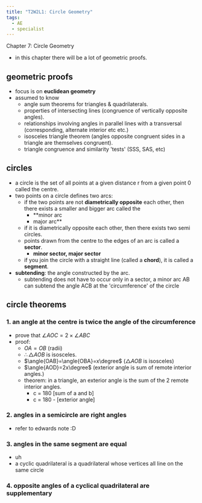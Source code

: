 ```yaml
---
title: "T2W2L1: Circle Geometry"
tags:
  - AE
  - specialist
---
```


Chapter 7: Circle Geometry

- in this chapter there will be a lot of geometric proofs.

## geometric proofs

- focus is on **euclidean geometry**
- assumed to know
  - angle sum theorems for triangles & quadrilaterals.
  - properties of intersecting lines (congruence of vertically opposite angles).
  - relationships involving angles in parallel lines with a transversal (corresponding, alternate interior etc etc.)
  - isosceles triangle theorem (angles opposite congruent sides in a triangle are themselves congruent).
  - triangle congruence and similarity 'tests' (SSS, SAS, etc)

## circles

- a circle is the set of all points at a given distance r from a given point $0$ called the centre.
- two points on a circle defines two arcs:
  - if the two points are not **diametrically opposite** each other, then there exists a smaller and bigger arc called the
    - \*\*minor arc
    - major arc\*\*
  - if it is diametrically opposite each other, then there exists two semi circles.
  - points drawn from the centre to the edges of an arc is called a **sector**.
    - **minor sector, major sector**
  - if you join the circle with a straight line (called a **chord**), it is called a **segment**.
- **subtending**: the angle constructed by the arc.
  - subtending does not have to occur only in a sector, a minor arc AB can subtend the angle ACB at the 'circumference' of the circle

## circle theorems

### 1. an angle at the centre is twice the angle of the circumference

- prove that $\angle{AOC}=2\times\angle{ABC}$
- proof:
  - $OA=OB$ (radii)
  - $\therefore\triangle AOB$ is isosceles.
  - $\angle{OAB}=\angle{OBA}=x\degree$ ($\triangle{AOB}$ is isosceles)
  - $\angle{AOD}=2x\degree$ (exterior angle is sum of remote interior angles.)
  - theorem: in a triangle, an exterior angle is the sum of the 2 remote interior angles.
    - c = 180 [sum of a and b]
    - c = 180 - [exterior angle]

### 2. angles in a semicircle are right angles

- refer to edwards note :D

### 3. angles in the same segment are equal

- uh
- a cyclic quadrilateral is a quadrilateral whose vertices all line on the same circle

### 4. opposite angles of a cyclical quadrilateral are supplementary
